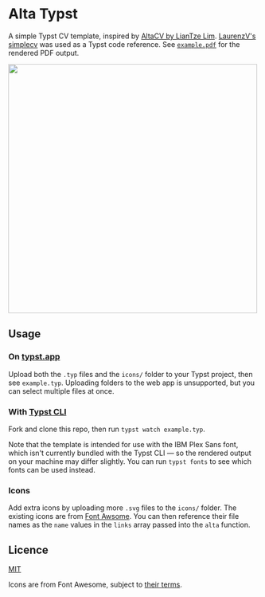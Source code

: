 # Alta Typst

A simple Typst CV template, inspired by [AltaCV by LianTze Lim](https://github.com/liantze/AltaCV). [LaurenzV's simplecv](https://github.com/LaurenzV/simplecv) was used as a Typst code reference. See [`example.pdf`](example.pdf) for the rendered PDF output.

<img src="screenshot.png" width="500"></img>

## Usage

### On [typst.app](https://typst.app/)

Upload both the `.typ` files and the `icons/` folder to your Typst project, then see `example.typ`. Uploading folders to the web app is unsupported, but you can select multiple files at once.

### With [Typst CLI](https://github.com/typst/typst)

Fork and clone this repo, then run `typst watch example.typ`.

Note that the template is intended for use with the IBM Plex Sans font, which isn't currently bundled with the Typst CLI — so the rendered output on your machine may differ slightly. You can run `typst fonts` to see which fonts can be used instead.

### Icons

Add extra icons by uploading more `.svg` files to the `icons/` folder. The existing icons are from [Font Awsome](https://fontawesome.com/search?o=r&m=free). You can then reference their file names as the `name` values in the `links` array passed into the `alta` function.

## Licence

[MIT](./LICENSE)

Icons are from Font Awesome, subject to [their terms](https://github.com/FortAwesome/Font-Awesome/blob/6.x/LICENSE.txt).
